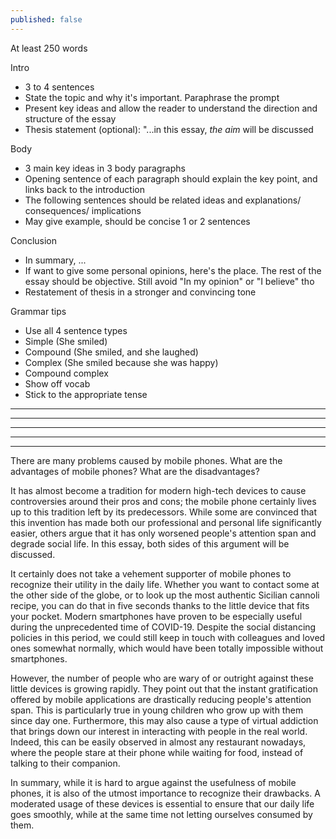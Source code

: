 ```yaml
---
published: false
---
```

At least 250 words

Intro
- 3 to 4 sentences
 - State the topic and why it's important. Paraphrase the prompt
 - Present key ideas and allow the reader to understand the direction and structure of the essay
 - Thesis statement (optional): "...in this essay, *the aim* will be discussed
    
Body
- 3 main key ideas in 3 body paragraphs
 - Opening sentence of each paragraph should explain the key point, and links back to the introduction
 - The following sentences should be related ideas and explanations/ consequences/ implications
 - May give example, should be concise 1 or 2 sentences
 
Conclusion
- In summary, ...
- If want to give some personal opinions, here's the place. The rest of the essay should be objective. Still avoid "In my opinion" or "I believe" tho
- Restatement of thesis in a stronger and convincing tone

Grammar tips
- Use all 4 sentence types
 - Simple (She smiled)
 - Compound (She smiled, and she laughed)
 - Complex (She smiled because she was happy)
 - Compound complex
- Show off vocab
- Stick to the appropriate tense

---
<!-- Many people are working at home rather than in the workplace. Some people believe this will bring benefits to the workers and their families, but others suggest it will cause stress in the home. Discuss both sides and give your opinion

In the recent years, during and after the global pandemic, there has been a growing demand from paid workers to do their job remotely. For them, this is a necessary development to assure their work-life balance. Nevertheless, other people are raising their concern about remote work's effects on mental health. In this essay, the pros and cons of these approaches will be discussed.

First of all, working from home saves people their precious time. For many, this could mean a 2-hour round trip on the daily. Instead of spending this time on the road, they could improve their life by getting a little more sleep, or spending a little more time with their friends and family.

Furthermore, contrary to popular belief, working remotely may give a significant boost in productivity. It has been proven that it is easier to get into a state of deep focus without too many people around, which is unfortunately impossible to avoid in the office. This is especially true at modern workplaces, where the open office model is getting more and more common.

Despite all of its advantages, this style of working does have one major drawback: the lack of interaction with coworkers. While this kind of interaction may not be good when we want to concentrate, it is nonetheless essential for all human beings. Critics of teleworking often point out that people who work from home can become stressed out or depressed more easily since they do not have face-to-face communication with their peers.

In summary, while remote work certainly saves employees time and boost their productivity, it may cause harm to their mental health. One possiple solution to this might be the hybrid working model where we work some days in the office, and soem days at home. This may combine the best of both worlds and improve both our professional and personal life. !-->

---
<!-- There are many extinct animals’ species in the world. Some people think we should protect animals from dying out, while others believe we should spend more time on problems of human beings. Discuss both sides and give your opinion.

With numerous wild species going extinct at historic rate, the question of whether we should spend more resources to save them, or still focus on our own species first has once again become a hotly debated topic. In this essay, the views of both sides will be discussed in more detail, and I will conclude with my personal opinion.

The first group of people argue that out of all important global issues, human well-being should still be prioritized. This school of thought is not hard to understand, as every specie must think of their own survival first before others. This is probably more relatable now that ever, during times of recession where housing prices keep rising while GDPs are dropping around the world. At the end of the day, it is difficult to tell people who cannot afford to put food on the table to go out there and save the pandas.

On the other hand, animal activists hold the belief that animals should be treated equal as humans, and therefore, their problems should be considered as equally if not more important than those of our own. They argue that our obsession with conquering nature and improving the economy is the very reason many wild species are now endangered or worse, already extinct.

While I understand the sentiment of the first group, I stand with the latter. As can be seen in many man-made problems such as deforestation and poaching, it seems clear that humans have continually trampled on wild animals' rights and failed to respect their territories. With that being said, I also hope for a future of more sustainable development, where humans no longer destroys the wilderness while still improving their quality of life.

In summary, while humans no doubt have their own problems that should rightly be focused on, animal lives have been directly worsened because of us. Because of this, I hold the view that we should make a greater effort to protect wildlife, especially endangered species. !-->

---
<!-- Some people think art such as sculpture and music cannot improve the quality of people’s lives so the government should not spend money on them but on health and defence. What is your opinion?

Throughout human history, the arts have always played an important role and they still do nowadays. Unfortunately, their importance is not always well understood, which leads to some people believing that they do not have any concrete benefits. In this essay, the positive effects of the arts on a personal level, as well as on a national level will be discussed.

First of all, the belief that the arts do not have any direct utility in our everyday life is not necessarily true. While for most people, playing music or painting does not earn them money, it greatly enriches their quality of life. Indeed, many studies have shown that participating in, or simply enjoying arts and music can improve our mental health and holistic well being. These activities can also serve as an excellent medium of connecting people whether in schools, at the workplace or anywhere else in a society.

Furthermore, the artistic richness of a country is often directly linked with their success in the tourism industry. This can be easily seen in touristic hot spots such as Rome, Kyoto, Athens. It is in fact the architecture, the paintings, the unique culture of these places that draw people around the world.  Of course, this contradicts the viewpoint that the arts are merely superficial and do not have any economic benefits; in contrast, they significantly strengthen a country's economy and thus deserve more funding than many believe.

In summary, artistic endeavors not only improve our personal pursuit of happiness, but also have the potential of bringing in more business to any nation. Therefore, it is without a doubt a wise choice to allocate more national funding to these professions. !-->

---
<!-- Health is very important for everyone and healthcare should not be provided by private profit making companies. What is your opinion?

The question of whether or not the government should encourage private companies to provide medical services has always been a hotly debated topic. Contrary to what some may think, private healthcare might help everyone by alleviating the stress placed on the public health system, as well as providing optional premium services to those who can afford it. In this essay, the benefits of private healthcare will be discussed.

First and foremost, it is a misconception that private healthcare only benefits the rich; in fact, it also helps those with lower incomes by indirectly reducing the number of patients in government-run facilities. In a world where these private companies did not exist, the waitlist at each hospital would at least double or triple the size, making it a lot harder to rapidly seek the help you need. In reality, people who can pay for private healthcare will lessen this burden on public services.

Furthermore, people who have the means to pay for premium services should be allowed to do so in a legitimate way. In fact, this is not so much a choice to make as it is an inevitable phenomenon. In a country that does not support private healthcare companies, these people will undoubtedly seek the services they want in a foreign country that does. Therefore, it is wiser for a government to support this type of business so that the money does not flow out to other countries, but instead still go back as tax money in the end.

In summary, while the concern that private health companies are not essential to the general public is understandable, it is not necessarily well-founded. This type of business may help public health services by redirecting the influx of patients, while providing better services to a certain demographic of people in a legitimate fashion. !-->

---
There are many problems caused by mobile phones. What are the advantages of mobile phones? What are the disadvantages?

It has almost become a tradition for modern high-tech devices to cause controversies around their pros and cons; the mobile phone certainly lives up to this tradition left by its predecessors. While some are convinced that this invention has made both our professional and personal life significantly easier, others argue that it has only worsened people's attention span and degrade social life. In this essay, both sides of this argument will be discussed.

It certainly does not take a vehement supporter of mobile phones to recognize their utility in the daily life. Whether you want to contact some at the other side of the globe, or to look up the most authentic Sicilian cannoli recipe, you can do that in five seconds thanks to the little device that fits your pocket. Modern smartphones have proven to be especially useful during the unprecedented time of COVID-19. Despite the social distancing policies in this period, we could still keep in touch with colleagues and loved ones somewhat normally, which would have been totally impossible without smartphones.

However, the number of people who are wary of or outright against these little devices is growing rapidly. They point out that the instant gratification offered by mobile applications are drastically reducing people's attention span. This is particularly true in young children who grow up with them since day one. Furthermore, this may also cause a type of virtual addiction that brings down our interest in interacting with people in the real world. Indeed, this can be easily observed in almost any restaurant nowadays, where the people stare at their phone while waiting for food, instead of talking to their companion.

In summary, while it is hard to argue against the usefulness of mobile phones, it is also of the utmost importance to recognize their drawbacks. A moderated usage of these devices is essential to ensure that our daily life goes smoothly, while at the same time not letting ourselves consumed by them.